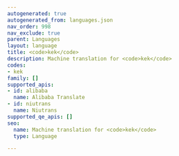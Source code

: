 ```yaml
---
autogenerated: true
autogenerated_from: languages.json
nav_order: 998
nav_exclude: true
parent: Languages
layout: language
title: <code>kek</code>
description: Machine translation for <code>kek</code>
codes:
- kek
family: []
supported_apis:
- id: alibaba
  name: Alibaba Translate
- id: niutrans
  name: Niutrans
supported_qe_apis: []
seo:
  name: Machine translation for <code>kek</code>
  type: Language

---
```


